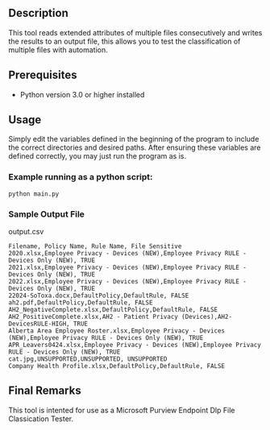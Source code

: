 ## Description
This tool reads extended attributes of multiple files consecutively and writes the results to an output file, this allows you to test the classification of multiple files with automation.

## Prerequisites
* Python version 3.0 or higher installed

## Usage
Simply edit the variables defined in the beginning of the program to include the correct directories and desired paths. After ensuring these variables are defined correctly, you may just run the program as is.
### Example running as a python script:
```
python main.py
```
### Sample Output File
output.csv
```
Filename, Policy Name, Rule Name, File Sensitive
2020.xlsx,Employee Privacy - Devices (NEW),Employee Privacy RULE - Devices Only (NEW), TRUE
2021.xlsx,Employee Privacy - Devices (NEW),Employee Privacy RULE - Devices Only (NEW), TRUE
2022.xlsx,Employee Privacy - Devices (NEW),Employee Privacy RULE - Devices Only (NEW), TRUE
22024-SoToxa.docx,DefaultPolicy,DefaultRule, FALSE
ah2.pdf,DefaultPolicy,DefaultRule, FALSE
AH2_NegativeComplete.xlsx,DefaultPolicy,DefaultRule, FALSE
AH2_PositiveComplete.xlsx,AH2 - Patient Privacy (Devices),AH2-DevicesRULE-HIGH, TRUE
Alberta Area Employee Roster.xlsx,Employee Privacy - Devices (NEW),Employee Privacy RULE - Devices Only (NEW), TRUE
APR_Leavers0424.xlsx,Employee Privacy - Devices (NEW),Employee Privacy RULE - Devices Only (NEW), TRUE
cat.jpg,UNSUPPORTED,UNSUPPORTED, UNSUPPORTED
Company Health Profile.xlsx,DefaultPolicy,DefaultRule, FALSE
```

## Final Remarks
This tool is intented for use as a Microsoft Purview Endpoint Dlp File Classication Tester.


